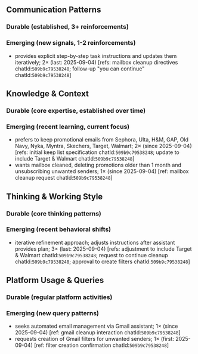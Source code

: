 ## Communication Patterns
### Durable (established, 3+ reinforcements)

### Emerging (new signals, 1-2 reinforcements)
- provides explicit step-by-step task instructions and updates them iteratively; 2× (last: 2025-09-04) [refs: mailbox cleanup directives chatId:`509b9c79538248`; follow-up "you can continue" chatId:`509b9c79538248`]

## Knowledge & Context
### Durable (core expertise, established over time)

### Emerging (recent learning, current focus)
- prefers to keep promotional emails from Sephora, Ulta, H&M, GAP, Old Navy, Nyka, Myntra, Skechers, Target, Walmart; 2× (since 2025-09-04) [refs: initial keep list specification chatId:`509b9c79538248`; update to include Target & Walmart chatId:`509b9c79538248`]
- wants mailbox cleaned, deleting promotions older than 1 month and unsubscribing unwanted senders; 1× (since 2025-09-04) [ref: mailbox cleanup request chatId:`509b9c79538248`]

## Thinking & Working Style
### Durable (core thinking patterns)

### Emerging (recent behavioral shifts)
- iterative refinement approach; adjusts instructions after assistant provides plan; 3× (last: 2025-09-04) [refs: adjustment to include Target & Walmart chatId:`509b9c79538248`; request to continue cleanup chatId:`509b9c79538248`; approval to create filters chatId:`509b9c79538248`]

## Platform Usage & Queries
### Durable (regular platform activities)

### Emerging (new query patterns)
- seeks automated email management via Gmail assistant; 1× (since 2025-09-04) [ref: gmail cleanup interaction chatId:`509b9c79538248`]
- requests creation of Gmail filters for unwanted senders; 1× (first: 2025-09-04) [ref: filter creation confirmation chatId:`509b9c79538248`]